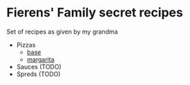 # Fierens' Family secret recipes

Set of recipes as given by my grandma

- Pizzas 
	- [base](Pizzas/base.md)
	- [margarita](Pizzas/margarita.md)
- Sauces (TODO)
- Spreds (TODO)
